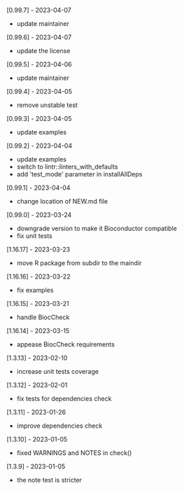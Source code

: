 [0.99.7] - 2023-04-07
- update maintainer

[0.99.6] - 2023-04-07
- update the license

[0.99.5] - 2023-04-06
- update maintainer

[0.99.4] - 2023-04-05
- remove unstable test

[0.99.3] - 2023-04-05
- update examples

[0.99.2] - 2023-04-04
- update examples
- switch to lintr::linters_with_defaults
- add 'test_mode' parameter in installAllDeps

[0.99.1] - 2023-04-04
- change location of NEW.md file

[0.99.0] - 2023-03-24
- downgrade version to make it Bioconductor compatible
- fix unit tests

[1.16.17] - 2023-03-23
- move R package from subdir to the maindir

[1.16.16] - 2023-03-22
- fix examples

[1.16.15] - 2023-03-21
- handle BiocCheck

[1.16.14] - 2023-03-15
- appease BiocCheck requirements 

[1.3.13] - 2023-02-10
- increase unit tests coverage

[1.3.12] - 2023-02-01
- fix tests for dependencies check

[1.3.11] - 2023-01-26
- improve dependencies check

[1.3.10] - 2023-01-05
- fixed WARNINGS and NOTES in check()

[1.3.9] - 2023-01-05
- the note test is stricter

